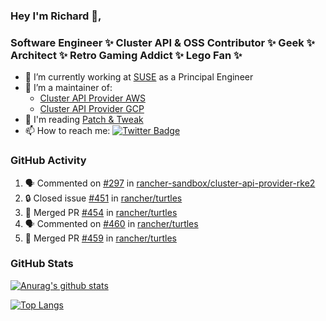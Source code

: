 ### Hey I'm Richard 👋, 

<h3 align="left">Software Engineer ✨ Cluster API & OSS Contributor ✨ Geek ✨ Architect ✨ Retro Gaming Addict ✨ Lego Fan ✨</h3>

- 🔭 I’m currently working at [SUSE](https://www.suse.com/) as a Principal Engineer
- 👯 I’m a maintainer of:
  -  [Cluster API Provider AWS](https://github.com/kubernetes-sigs/cluster-api-provider-aws)
  -  [Cluster API Provider GCP](https://github.com/kubernetes-sigs/cluster-api-provider-gcp)
- 💬 I'm reading [Patch & Tweak](https://bjooks.com/products/patch-tweak-exploring-modular-synthesis)
- 📫 How to reach me: [![Twitter Badge](https://img.shields.io/badge/-@fruit_case-00acee?style=flat&logo=Twitter&logoColor=white)](https://twitter.com/intent/follow?screen_name=fruit_case "Follow on Twitter")

### GitHub Activity 

<!--START_SECTION:activity-->
1. 🗣 Commented on [#297](https://github.com/rancher-sandbox/cluster-api-provider-rke2/issues/297#issuecomment-2034438935) in [rancher-sandbox/cluster-api-provider-rke2](https://github.com/rancher-sandbox/cluster-api-provider-rke2)
2. 🔒 Closed issue [#451](https://github.com/rancher/turtles/issues/451) in [rancher/turtles](https://github.com/rancher/turtles)
3. 🎉 Merged PR [#454](https://github.com/rancher/turtles/pull/454) in [rancher/turtles](https://github.com/rancher/turtles)
4. 🗣 Commented on [#460](https://github.com/rancher/turtles/pull/460#issuecomment-2033684646) in [rancher/turtles](https://github.com/rancher/turtles)
5. 🎉 Merged PR [#459](https://github.com/rancher/turtles/pull/459) in [rancher/turtles](https://github.com/rancher/turtles)
<!--END_SECTION:activity-->

### GitHub Stats

[![Anurag's github stats](https://github-readme-stats.vercel.app/api?username=richardcase&count_private=true&show_icons=true)](https://github.com/anuraghazra/github-readme-stats)

[![Top Langs](https://github-readme-stats.vercel.app/api/top-langs/?username=richardcase&hide=html&layout=compact)](https://github.com/anuraghazra/github-readme-stats)
